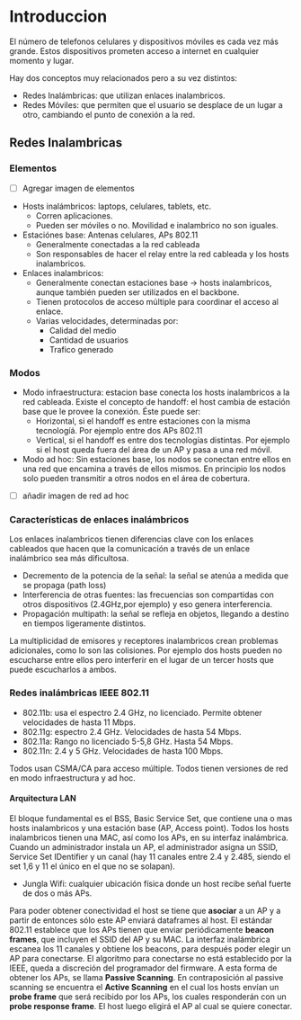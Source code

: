 # Introduccion
El número de telefonos celulares y dispositivos móviles es cada vez más grande. Estos dispositivos prometen acceso a internet en cualquier momento y lugar.

Hay dos conceptos muy relacionados pero a su vez distintos:
 * Redes Inalámbricas: que utilizan enlaces inalambricos.
 * Redes Móviles: que permiten que el usuario se desplace de un lugar a otro, cambiando el punto de conexión a la red.

## Redes Inalambricas
### Elementos
- [ ] Agregar imagen de elementos
- Hosts inalámbricos: laptops, celulares, tablets, etc. 
	- Corren aplicaciones.
	- Pueden ser móviles o no. Movilidad e inalambrico no son iguales.
- Estaciónes base: Antenas celulares, APs 802.11
	- Generalmente conectadas a la red cableada
	- Son responsables de hacer el relay entre la red cableada y los hosts inalambricos.
- Enlaces inalambricos:
	- Generalmente conectan estaciones base -> hosts inalambricos, aunque también pueden ser utilizados en el backbone.
	- Tienen protocolos de acceso múltiple para coordinar el acceso al enlace.
	- Varias velocidades, determinadas por:
		- Calidad del medio
		- Cantidad de usuarios
		- Trafico generado

### Modos
- Modo infraestructura: estacion base conecta los hosts inalambricos a la red cableada. Existe el concepto de handoff: el host cambia de estación base que le provee la conexión. Éste puede ser:
	- Horizontal, si el handoff es entre estaciones con la misma tecnologíá. Por ejemplo entre dos APs 802.11
	- Vertical, si el handoff es entre dos tecnologías distintas. Por ejemplo si el host queda fuera del área de un AP y pasa a una red móvil.
- Modo ad hoc: Sin estaciones base, los nodos se conectan entre ellos en una red que encamina a través de ellos mismos. En principio los nodos solo pueden transmitir a otros nodos en el área de cobertura. 
- [ ] añadir imagen de red ad hoc

### Características de enlaces inalámbricos
Los enlaces inalambricos tienen diferencias clave con los enlaces cableados que hacen que la comunicación a través de un enlace inalámbrico sea más dificultosa.

- Decremento de la potencia de la señal: la señal se atenúa a medida que se propaga (path loss)
- Interferencia de otras fuentes: las frecuencias son compartidas con otros dispositivos (2.4GHz,por ejemplo) y eso genera interferencia.
- Propagación multipath: la señal se refleja en objetos, llegando a destino en tiempos ligeramente distintos.

La multiplicidad de emisores y receptores inalambricos crean problemas adicionales, como lo son las colisiones. Por ejemplo dos hosts pueden no escucharse entre ellos pero interferir en el lugar de un tercer hosts que puede escucharlos a ambos.

### Redes inalámbricas IEEE 802.11
- 802.11b: usa el espectro 2.4 GHz, no licenciado. Permite obtener velocidades de hasta 11 Mbps.
- 802.11g: espectro 2.4 GHz. Velocidades de hasta 54 Mbps.
- 802.11a: Rango no licenciado 5-5,8 GHz. Hasta 54 Mbps.
- 802.11n: 2.4 y 5 GHz. Velocidades de hasta 100 Mbps.

Todos usan CSMA/CA para acceso múltiple.
Todos tienen versiones de red en modo infraestructura y ad hoc.

#### Arquitectura LAN

El bloque fundamental es el BSS, Basic Service Set, que contiene una o mas hosts inalambricos y una estación base (AP, Access point).
Todos los hosts inalambricos tienen una MAC, así como los APs, en su interfaz inalámbrica.
Cuando un administrador instala un AP, el administrador asigna un SSID, Service Set IDentifier y un canal (hay 11 canales entre 2.4 y 2.485, siendo el set 1,6 y 11 el único en el que no se solapan).

- Jungla Wifi: cualquier ubicación física donde un host recibe señal fuerte de dos o más APs.

Para poder obtener conectividad el host se tiene que **asociar** a un AP y a partir de entonces sólo este AP enviará dataframes al host.
El estándar 802.11 establece que los APs tienen que enviar periódicamente **beacon frames**, que incluyen el SSID del AP y su MAC. La interfaz inalámbrica escanea los 11 canales y obtiene los beacons, para después poder elegir un AP para conectarse. El algoritmo para conectarse no está establecido por la IEEE, queda a discreción del programador del firmware. A esta forma de obtener los APs, se llama **Passive Scanning**.
En contraposición al passive scanning se encuentra el **Active Scanning** en el cual los hosts envían un **probe frame** que será recibido por los APs, los cuales responderán con un **probe response frame**. El host luego eligirá el AP al cual se quiere conectar.




